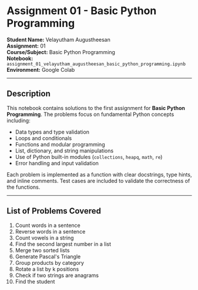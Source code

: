 # Assignment 01 - Basic Python Programming

**Student Name:** Velayutham Augustheesan  
**Assignment:** 01  
**Course/Subject:** Basic Python Programming  
**Notebook:** `assignment_01_velayutham_augustheesan_basic_python_programming.ipynb`  
**Environment:** Google Colab  

---

## Description

This notebook contains solutions to the first assignment for **Basic Python Programming**. The problems focus on fundamental Python concepts including:

- Data types and type validation
- Loops and conditionals
- Functions and modular programming
- List, dictionary, and string manipulations
- Use of Python built-in modules (`collections`, `heapq`, `math`, `re`)
- Error handling and input validation

Each problem is implemented as a function with clear docstrings, type hints, and inline comments. Test cases are included to validate the correctness of the functions.

---

## List of Problems Covered

1. Count words in a sentence  
2. Reverse words in a sentence  
3. Count vowels in a string  
4. Find the second largest number in a list  
5. Merge two sorted lists  
6. Generate Pascal's Triangle  
7. Group products by category  
8. Rotate a list by k positions  
9. Check if two strings are anagrams  
10. Find the student
